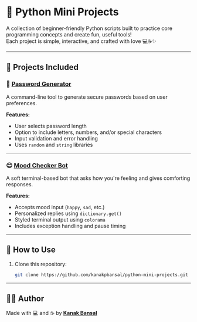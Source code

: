 # 🐍 Python Mini Projects

A collection of beginner-friendly Python scripts built to practice core programming concepts and create fun, useful tools!  
Each project is simple, interactive, and crafted with love 💻☕✨

---

## 📁 Projects Included

### 🔐 [Password Generator](./password-generator/)
A command-line tool to generate secure passwords based on user preferences.

**Features:**
- User selects password length
- Option to include letters, numbers, and/or special characters
- Input validation and error handling
- Uses `random` and `string` libraries

---

### 😊 [Mood Checker Bot](./mood-checker/)
A soft terminal-based bot that asks how you're feeling and gives comforting responses.

**Features:**
- Accepts mood input (`happy`, `sad`, etc.)
- Personalized replies using `dictionary.get()`
- Styled terminal output using `colorama`
- Includes exception handling and pause timing

---

## 🚀 How to Use

1. Clone this repository:
   ```bash
   git clone https://github.com/kanakpbansal/python-mini-projects.git
   ```
---

## 👩‍💻 Author
Made with 💻 and ☕ by [**Kanak Bansal**](https://github.com/kanakpbansal)

